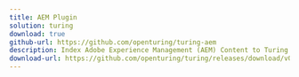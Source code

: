```yaml
---
title: AEM Plugin
solution: turing
download: true
github-url: https://github.com/openturing/turing-aem
description: Index Adobe Experience Management (AEM) Content to Turing ES.
download-url: https://github.com/openturing/turing/releases/download/v0.3.9/turing-aem.jar
---
```

